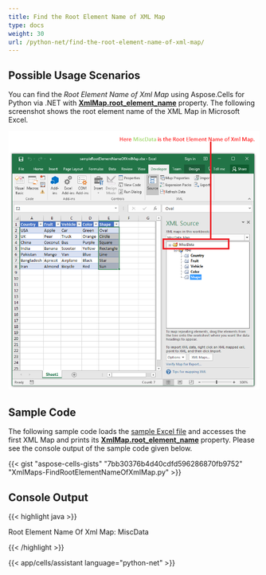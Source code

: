 ```yaml
---
title: Find the Root Element Name of XML Map
type: docs
weight: 30
url: /python-net/find-the-root-element-name-of-xml-map/
---
```


## **Possible Usage Scenarios**

You can find the *Root Element Name of Xml Map* using Aspose.Cells for Python via .NET with [**XmlMap.root_element_name**](https://reference.aspose.com/cells/python-net/aspose.cells/xmlmap/root_element_name) property. The following screenshot shows the root element name of the XML Map in Microsoft Excel.

![todo:image_alt_text](find-the-root-element-name-of-xml-map_1.png)

## **Sample Code**

The following sample code loads the [sample Excel file](55541789.xlsx) and accesses the first XML Map and prints its [**XmlMap.root_element_name**](https://reference.aspose.com/cells/python-net/aspose.cells/xmlmap/root_element_name) property. Please see the console output of the sample code given below.

{{< gist "aspose-cells-gists" "7bb30376b4d40cdfd596286870fb9752" "XmlMaps-FindRootElementNameOfXmlMap.py" >}}

## **Console Output**

{{< highlight java >}}

Root Element Name Of Xml Map: MiscData

{{< /highlight >}}

{{< app/cells/assistant language="python-net" >}}